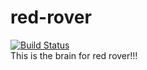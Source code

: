 # red-rover
[![Build Status](https://travis-ci.org/sonyccd/red-rover.svg?branch=master)](https://travis-ci.org/sonyccd/red-rover)  
This is the brain for red rover!!!
